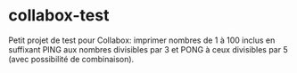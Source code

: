 # collabox-test
Petit projet de test pour Collabox: imprimer nombres de 1 à 100 inclus en suffixant PING aux nombres divisibles par 3 et PONG à ceux divisibles par 5 (avec possibilité de combinaison).
